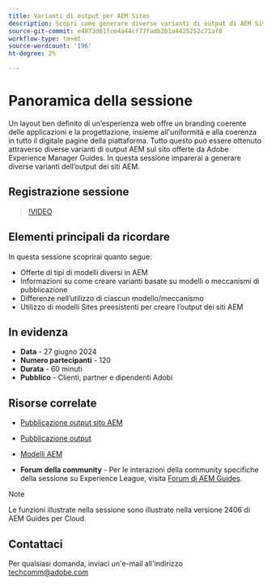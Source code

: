 ```yaml
---
title: Varianti di output per AEM Sites
description: Scopri come generare diverse varianti di output di AEM Sites da AEM Guides
source-git-commit: e4873d61fce4a44cf77fadb2b1a4425252c71af8
workflow-type: tm+mt
source-wordcount: '196'
ht-degree: 2%

---
```



# Panoramica della sessione

Un layout ben definito di un’esperienza web offre un branding coerente delle applicazioni
e la progettazione, insieme all&#39;uniformità e alla coerenza in tutto il digitale
pagine della piattaforma.
Tutto questo può essere ottenuto attraverso diverse varianti di output AEM sul sito offerte da Adobe Experience Manager Guides.
In questa sessione imparerai a generare diverse varianti dell’output dei siti AEM.

## Registrazione sessione

>[!VIDEO](https://video.tv.adobe.com/v/3430649/)

## Elementi principali da ricordare

In questa sessione scoprirai quanto segue:

- Offerte di tipi di modelli diversi in AEM
- Informazioni su come creare varianti basate su modelli o meccanismi di pubblicazione
- Differenze nell’utilizzo di ciascun modello/meccanismo
- Utilizzo di modelli Sites preesistenti per creare l’output dei siti AEM

## In evidenza

- **Data** - 27 giugno 2024
- **Numero partecipanti** - 120
- **Durata** - 60 minuti
- **Pubblico** - Clienti, partner e dipendenti Adobi

## Risorse correlate


- [Pubblicazione output sito AEM](https://experienceleague.adobe.com/en/docs/experience-manager-guides/using/user-guide/output-gen/output-presets-aemg/generate-output-aem-site#:~:text=To%20open%20output%20presets%20for,configurations%2C%20and%20then%20click%20Save.)

- [Pubblicazione output](https://experienceleague.adobe.com/en/docs/experience-manager-guides/using/user-guide/output-gen/output-presets-aemg/generate-output-knowledge-base)

- [Modelli AEM](https://experienceleague.adobe.com/it/docs/experience-manager-65/content/implementing/developing/platform/templates/templates)

- **Forum della community** - Per le interazioni della community specifiche della sessione su Experience League, visita [Forum di AEM Guides](https://experienceleaguecommunities.adobe.com/t5/experience-manager-guides/bd-p/xml-documentation-discussions).

>[!NOTE]
>
> Le funzioni illustrate nella sessione sono illustrate nella versione 2406 di AEM Guides per Cloud.

## Contattaci

Per qualsiasi domanda, inviaci un&#39;e-mail all&#39;indirizzo <techcomm@adobe.com>
